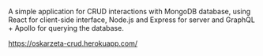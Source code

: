 A simple application for CRUD interactions with MongoDB database, using React for client-side interface, Node.js and Express for server and GraphQL + Apollo for querying the database.

https://oskarzeta-crud.herokuapp.com/
